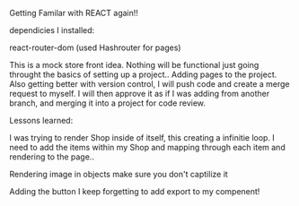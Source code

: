 Getting Familar with REACT again!!

dependicies I installed:

react-router-dom (used Hashrouter for pages)


This is a mock store front idea. Nothing will be functional just going throught the basics of setting up a project.. Adding pages to the project. Also getting better with version control, I will push code and create a merge request to myself. I will then approve it as if I was adding from another branch, and merging it into a project for code review. 


Lessons learned:

I was trying to render Shop inside of itself, this creating a infinitie loop. I need to add the items within my Shop and mapping through each item and rendering to the page..

Rendering image in objects make sure you don't captilize it

Adding the button I keep forgetting to add export to my compenent!